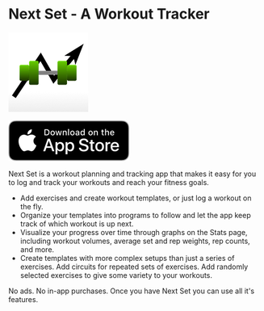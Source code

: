 # Next Set - A Workout Tracker
![Next Set](assets/logo.png "Next Set")

[![App Store](assets/appStore.svg "App Store")](https://apps.apple.com/us/app/next-set-a-workout-tracker/id6742057749)

Next Set is a workout planning and tracking app that makes it easy for you to log and track your workouts and reach your fitness goals.

- Add exercises and create workout templates, or just log a workout on the fly.
- Organize your templates into programs to follow and let the app keep track of which workout is up next.
- Visualize your progress over time through graphs on the Stats page, including workout volumes, average set and rep weights, rep counts, and more.
- Create templates with more complex setups than just a series of exercises. Add circuits for repeated sets of exercises. Add randomly selected exercises to give some variety to your workouts.

No ads. No in-app purchases. Once you have Next Set you can use all it's features.
